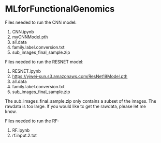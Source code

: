 # MLforFunctionalGenomics

Files needed to run the CNN model:
  1) CNN.ipynb 
  2) myCNNModel.pth
  3) all.data
  4) family.label.conversion.txt
  5) sub_images_final_sample.zip

Files needed to run the RESNET model:
  1) RESNET.ipynb
  2) https://yiwei-sun.s3.amazonaws.com/ResNet18Model.pth
  3) all.data
  4) family.label.conversion.txt
  5) sub_images_final_sample.zip

The sub_images_final_sample.zip only contains a subset of the images. The rawdata is too large. If you would like to get the rawdata, please let me know.

Files needed to run the RF:
  1) RF.ipynb
  2) rf.input.2.txt
